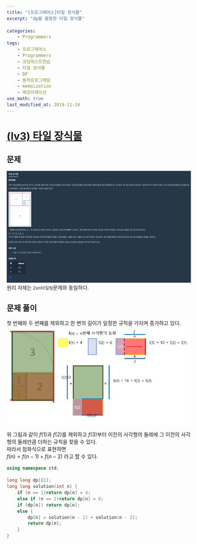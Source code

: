 ```yaml
---
title: "[프로그래머스]타일 장식물"
excerpt: "dp를 활용한 타일 장식물"

categories:
    - Programmers
tags:
    - 프로그래머스
    - Programmers
    - 코딩테스트연습
    - 타일 장식물
    - DP
    - 동적프로그래밍
    - memoization
    - 메모이제이션  
use_math: true
last_modified_at: 2019-11-24
---    
```

# [(lv3) 타일 장식물](https://programmers.co.kr/learn/courses/30/lessons/43104)   

## 문제
[![](/assets/Programmers/2019-11-24-Programmers-ornaments-img01.png)](/assets/Programmers/2019-11-24-Programmers-ornaments-img01.png)  
원리 자체는 `2xn타일링`문제와 동일하다. 
  
## 문제 풀이  
첫 번째와 두 번째를 제외하고 한 변의 길이가 일정한 규칙을 가지며 증가하고 있다.   
[![](/assets/Programmers/2019-11-24-Programmers-ornaments-img02.png)](/assets/Programmers/2019-11-24-Programmers-ornaments-img02.png)  
  
위 그림과 같이 $f(1)$과 $f(2)$를 제외하고 $f(3)$부터 이전의 사각형의 둘레에 그 이전의 사각형의 둘레만큼 더하는 규칙을 찾을 수 있다.  
따라서 점화식으로 표현하면  
$f(n) = f(n-1) + f(n-2)$ 라고 할 수 있다.  
```cpp
using namespace std;

long long dp[81];
long long solution(int n) {
	if (n == 1)return dp[n] = 4;
	else if (n == 2)return dp[n] = 6;
	if (dp[n]) return dp[n];
	else {
		dp[n] = solution(n - 1) + solution(n - 2);
		return dp[n];
	}
}
```
